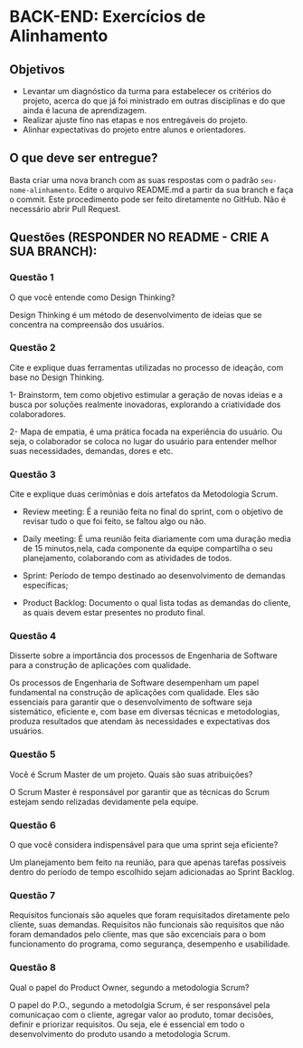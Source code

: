 # BACK-END: Exercícios de Alinhamento

## Objetivos

* Levantar um diagnóstico da turma para estabelecer os critérios do projeto, acerca do que já foi ministrado em outras disciplinas e do que ainda é lacuna de aprendizagem.
* Realizar ajuste fino nas etapas e nos entregáveis do projeto.
* Alinhar expectativas do projeto entre alunos e orientadores.

## O que deve ser entregue?

Basta criar uma nova branch com as suas respostas com o padrão `seu-nome-alinhamento`. Edite o arquivo README.md a partir da sua branch e faça o commit. Este procedimento pode ser feito diretamente no GitHub. Não é necessário abrir Pull Request.

## Questões (RESPONDER NO README - CRIE A SUA BRANCH):

### Questão 1
O que você entende como Design Thinking?

Design Thinking é um método de desenvolvimento de ideias que se concentra na compreensão dos usuários.

### Questão 2
Cite e explique duas ferramentas utilizadas no processo de ideação, com base no Design Thinking.

1- Brainstorm, tem como objetivo estimular a geração de novas ideias e a busca por soluções realmente inovadoras, explorando a criatividade dos colaboradores.

2- Mapa de empatia, é uma prática focada na experiência do usuário. Ou seja, o colaborador se coloca no lugar do usuário para entender melhor suas necessidades, demandas, dores e etc.

### Questão 3
Cite e explique duas cerimônias e dois artefatos da Metodologia Scrum.

- Review meeting: É a reunião feita no final do sprint, com o objetivo de revisar tudo o que foi feito, se faltou algo ou não.
- Daily meeting: É uma reunião feita diariamente com uma duração media de 15 minutos,nela, cada componente da equipe compartilha o seu planejamento, colaborando com as atividades de todos.

- Sprint: Período de tempo destinado ao desenvolvimento de demandas específicas;
- Product Backlog: Documento o qual lista todas as demandas do cliente, as quais devem estar presentes no produto final.

### Questão 4
Disserte sobre a importância dos processos de Engenharia de Software para a construção de aplicações com qualidade.

Os processos de Engenharia de Software desempenham um papel fundamental na construção de aplicações com qualidade. Eles são essenciais para garantir que o desenvolvimento de software seja sistemático, eficiente e, com base em diversas técnicas e metodologias, produza resultados que atendam às necessidades e expectativas dos usuários. 

### Questão 5
Você é Scrum Master de um projeto. Quais são suas atribuições?

O Scrum Master é responsável por garantir que as técnicas do Scrum estejam sendo relizadas devidamente pela equipe.

### Questão 6
O que você considera indispensável para que uma sprint seja eficiente?

Um planejamento bem feito na reunião, para que apenas tarefas possíveis dentro do período de tempo escolhido sejam adicionadas ao Sprint Backlog.

### Questão 7
Requisitos funcionais são aqueles que foram requisitados diretamente pelo cliente, suas demandas. Requisitos não funcionais são requisitos que não foram demandados pelo cliente, mas que são excenciais para o bom funcionamento do programa, como segurança, desempenho e usabilidade.

### Questão 8
Qual o papel do Product Owner, segundo a metodologia Scrum?

O papel do P.O., segundo a metodolgia Scrum, é ser responsável pela comunicaçao com o cliente, agregar valor ao produto, tomar decisões, definir e priorizar requisitos. Ou seja, ele é essencial em todo o desenvolvimento do produto usando a metodologia Scrum.

